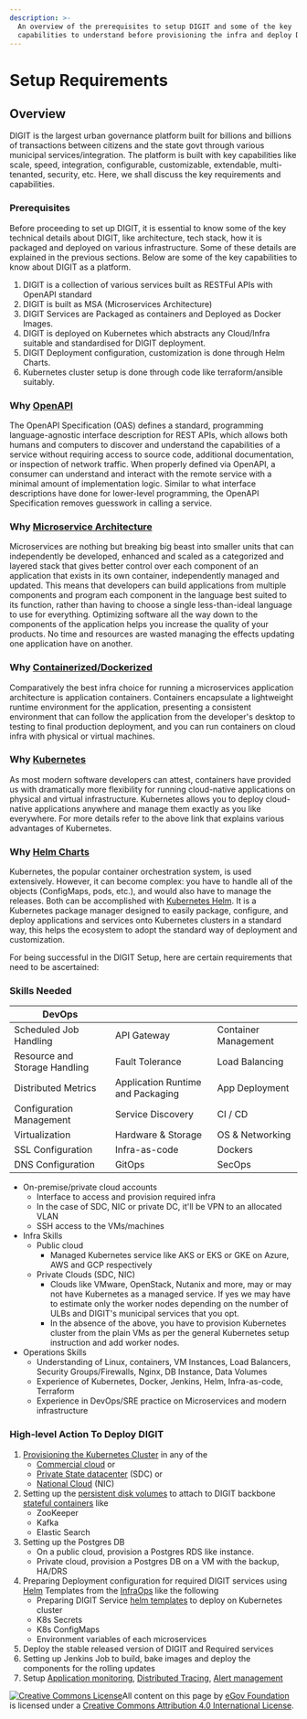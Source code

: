 ```yaml
---
description: >-
  An overview of the prerequisites to setup DIGIT and some of the key
  capabilities to understand before provisioning the infra and deploy DIGIT.
---
```


# Setup Requirements

## Overview

DIGIT is the largest urban governance platform built for billions and billions of transactions between citizens and the state govt through various municipal services/integration. The platform is built with key capabilities like scale, speed, integration, configurable, customizable, extendable, multi-tenanted, security, etc. Here, we shall discuss the key requirements and capabilities.

### Prerequisites

Before proceeding to set up DIGIT, it is essential to know some of the key technical details about DIGIT, like architecture, tech stack, how it is packaged and deployed on various infrastructure. Some of these details are explained in the previous sections. Below are some of the key capabilities to know about DIGIT as a platform.

1. DIGIT is a collection of various services built as RESTFul APIs with OpenAPI standard
2. DIGIT is built as MSA (Microservices Architecture)
3. DIGIT Services are Packaged as containers and Deployed as Docker Images.
4. DIGIT is deployed on Kubernetes which abstracts any Cloud/Infra suitable and standardised for DIGIT deployment.
5. DIGIT Deployment configuration, customization is done through Helm Charts.
6. Kubernetes cluster setup is done through code like terraform/ansible suitably.

### Why [OpenAPI](https://medium.com/@ratrosy/building-apis-with-openapi-ac3c24e33ee3)

The OpenAPI Specification (OAS) defines a standard, programming language-agnostic interface description for REST APIs, which allows both humans and computers to discover and understand the capabilities of a service without requiring access to source code, additional documentation, or inspection of network traffic. When properly defined via OpenAPI, a consumer can understand and interact with the remote service with a minimal amount of implementation logic. Similar to what interface descriptions have done for lower-level programming, the OpenAPI Specification removes guesswork in calling a service.

### Why [Microservice Architecture](https://medium.com/hashmapinc/the-what-why-and-how-of-a-microservices-architecture-4179579423a9)

Microservices are nothing but breaking big beast into smaller units that can independently be developed, enhanced and scaled as a categorized and layered stack that gives better control over each component of an application that exists in its own container, independently managed and updated. This means that developers can build applications from multiple components and program each component in the language best suited to its function, rather than having to choose a single less-than-ideal language to use for everything. Optimizing software all the way down to the components of the application helps you increase the quality of your products. No time and resources are wasted managing the effects updating one application have on another.

### Why [Containerized/Dockerized](https://medium.com/@pablo.iorio/container-based-architecture-i-iii-technical-advantages-7176195456c5)

Comparatively the best infra choice for running a microservices application architecture is application containers. Containers encapsulate a lightweight runtime environment for the application, presenting a consistent environment that can follow the application from the developer's desktop to testing to final production deployment, and you can run containers on cloud infra with physical or virtual machines.

### Why [Kubernetes](why-kubernetes-for-digit.md)

As most modern software developers can attest, containers have provided us with dramatically more flexibility for running cloud-native applications on physical and virtual infrastructure. Kubernetes allows you to deploy cloud-native applications anywhere and manage them exactly as you like everywhere. For more details refer to the above link that explains various advantages of Kubernetes.

### Why [Helm Charts](https://medium.com/@technospace/an-introduction-to-helm-charts-41be1544370c)

Kubernetes, the popular container orchestration system, is used extensively. However, it can become complex: you have to handle all of the objects (ConfigMaps, pods, etc.), and would also have to manage the releases. Both can be accomplished with [Kubernetes Helm](https://platform9.com/resource/kubernetes-helm-why-it-matters/). It is a Kubernetes package manager designed to easily package, configure, and deploy applications and services onto Kubernetes clusters in a standard way, this helps the ecosystem to adopt the standard way of deployment and customization.

For being successful in the DIGIT Setup, here are certain requirements that need to be ascertained:

### Skills Needed

| DevOps                        |                                   |                      |
| ----------------------------- | --------------------------------- | -------------------- |
| Scheduled Job Handling        | API Gateway                       | Container Management |
| Resource and Storage Handling | Fault Tolerance                   | Load Balancing       |
| Distributed Metrics           | Application Runtime and Packaging | App Deployment       |
| Configuration Management      | Service Discovery                 | CI / CD              |
| Virtualization                | Hardware & Storage                | OS & Networking      |
| SSL Configuration             | Infra-as-code                     | Dockers              |
| DNS Configuration             | GitOps                            | SecOps               |

* On-premise/private cloud accounts
  * Interface to access and provision required infra
  * In the case of SDC, NIC or private DC, it'll be VPN to an allocated VLAN
  * SSH access to the VMs/machines
* Infra Skills
  * Public cloud
    * Managed Kubernetes service like AKS or EKS or GKE on Azure, AWS and GCP respectively
  * Private Clouds (SDC, NIC)
    * Clouds like VMware, OpenStack, Nutanix and more, may or may not have Kubernetes as a managed service. If yes we may have to estimate only the worker nodes depending on the number of ULBs and DIGIT's municipal services that you opt.
    * In the absence of the above, you have to provision Kubernetes cluster from the plain VMs as per the general Kubernetes setup instruction and add worker nodes.
* Operations Skills
  * Understanding of Linux, containers, VM Instances, Load Balancers, Security Groups/Firewalls, Nginx, DB Instance, Data Volumes
  * Experience of Kubernetes, Docker, Jenkins, Helm, Infra-as-code, Terraform
  * Experience in DevOps/SRE practice on Microservices and modern infrastructure

### High-level Action To Deploy DIGIT

1. [Provisioning the Kubernetes Cluster](https://medium.com/better-programming/build-your-own-multi-node-kubernetes-cluster-with-monitoring-346a7e2ef6e2) in any of the
   * [Commercial cloud](https://learn.hashicorp.com/terraform?track=kubernetes#kubernetes) or
   * [Private State datacenter](https://medium.com/faun/10-useful-kubernetes-tools-ddffa62089cc) (SDC) or
   * [National Cloud](https://cloud.gov.in/services.php) (NIC)
2. Setting up the [persistent disk volumes](https://medium.com/asl19-developers/create-readwritemany-persistentvolumeclaims-on-your-kubernetes-cluster-3a8db51f98e3) to attach to DIGIT backbone [stateful containers](https://medium.com/swlh/stupid-simple-kubernetes-persistent-volumes-explained-by-examples-29f8fec08c4) like
   * ZooKeeper
   * Kafka
   * Elastic Search
3. Setting up the Postgres DB
   * On a public cloud, provision a Postgres RDS like instance.
   * Private cloud, provision a Postgres DB on a VM with the backup, HA/DRS
4. Preparing Deployment configuration for required DIGIT services using [Helm](https://medium.com/better-programming/docker-kubernetes-and-helm-4b5a5a87bc8f) Templates from the [InfraOps](https://github.com/egovernments/Train-InfraOps) like the following
   * Preparing DIGIT Service [helm templates](https://medium.com/ingeniouslysimple/deploying-kubernetes-applications-with-helm-81c9c931f9d3) to deploy on Kubernetes cluster
   * K8s Secrets
   * K8s ConfigMaps
   * Environment variables of each microservices
5. Deploy the stable released version of DIGIT and Required services
6. Setting up Jenkins Job to build, bake images and deploy the components for the rolling updates
7. Setup [Application monitoring](https://medium.com/@Alibaba\_Cloud/system-monitoring-using-prometheus-and-grafana-8007d3aaf400), [Distributed Tracing](https://medium.com/velotio-perspectives/a-comprehensive-tutorial-to-implementing-opentracing-with-jaeger-a01752e1a8ce), [Alert management](https://medium.com/@abhishekbhardwaj510/alertmanager-integration-in-prometheus-197e03bfabdf)

[![Creative Commons License](https://i.creativecommons.org/l/by/4.0/80x15.png)​](http://creativecommons.org/licenses/by/4.0/)All content on this page by [eGov Foundation](https://egov.org.in/) is licensed under a [Creative Commons Attribution 4.0 International License](http://creativecommons.org/licenses/by/4.0/).
